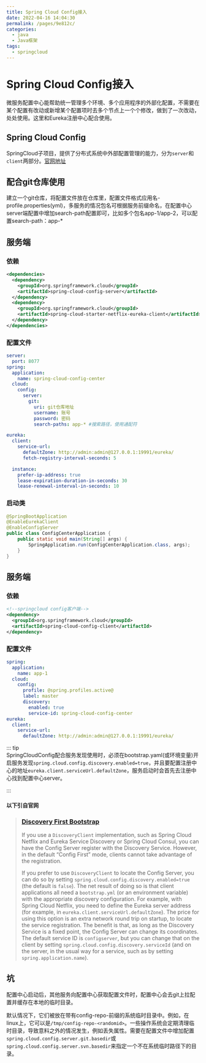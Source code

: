 ```yaml
---
title: Spring Cloud Config接入
date: 2022-04-16 14:04:30
permalink: /pages/9e812c/
categories: 
  - java
  - Java框架
tags: 
  - springcloud
---
```

# Spring Cloud Config接入

微服务配置中心能帮助统一管理多个环境、多个应用程序的外部化配置，不需要在某个配置有改动或新增某个配置项时去多个节点上一个个修改，做到了一次改动，处处使用。这里和Eureka注册中心配合使用。

## Spring Cloud Config

SpringCloud子项目，提供了分布式系统中外部配置管理的能力，分为`server`和`client`两部分。[官网地址](https://spring.io/projects/spring-cloud-config)



## 配合git仓库使用

建立一个git仓库，将配置文件放在仓库里，配置文件格式应用名-profile.properties(yml)，多服务的情况包名可根据服务前缀命名，在配置中心server端配置中增加search-path配置即可，比如多个包名app-1/app-2，可以配置search-path：app-*

## 服务端

### 依赖

```xml
<dependencies>
  <dependency>
    <groupId>org.springframework.cloud</groupId>
    <artifactId>spring-cloud-config-server</artifactId>
  </dependency>
  <dependency>
    <groupId>org.springframework.cloud</groupId>
    <artifactId>spring-cloud-starter-netflix-eureka-client</artifactId>
  </dependency>
</dependencies>
```

### 配置文件

```yaml
server:
  port: 8077
spring:
  application:
    name: spring-cloud-config-center
  cloud:
    config:
      server:
        git:
          uri: git仓库地址
          username: 账号
          password: 密码
          search-paths: app-* #搜索路径，使用通配符

eureka:
  client:
    service-url:
      defaultZone: http://admin:admin@127.0.0.1:19991/eureka/
      fetch-registry-interval-seconds: 5

  instance:
    prefer-ip-address: true
    lease-expiration-duration-in-seconds: 30
    lease-renewal-interval-in-seconds: 10
```

### 启动类

```java
@SpringBootApplication
@EnableEurekaClient
@EnableConfigServer
public class ConfigCenterApplication {
    public static void main(String[] args) {
        SpringApplication.run(ConfigCenterApplication.class, args);
    }
}
```



## 服务端

### 依赖

```xml
<!--springcloud config客户端-->
<dependency>
  <groupId>org.springframework.cloud</groupId>
  <artifactId>spring-cloud-config-client</artifactId>
</dependency>
```

### 配置文件

```yaml
spring:
  application:
    name: app-1
  cloud:
    config:
      profile: @spring.profiles.active@
      label: master
      discovery:
        enabled: true
        service-id: spring-cloud-config-center
eureka:
  client:
    service-url:
      defaultZone: http://admin:admin@127.0.0.1:19991/eureka/
```

::: tip  
SpringCloudConfig配合服务发现使用时，必须在bootstrap.yaml(或环境变量)开启服务发现`spring.cloud.config.discovery.enabled=true`，并且要配置注册中心的地址`eureka.client.serviceUrl.defaultZone`，服务启动时会首先去注册中心找到配置中心server。

:::

#### 以下引自官网

>### [Discovery First Bootstrap](https://docs.spring.io/spring-cloud-config/docs/2.2.8.RELEASE/reference/html/#discovery-first-bootstrap)
>
>If you use a `DiscoveryClient` implementation, such as Spring Cloud Netflix and Eureka Service Discovery or Spring Cloud Consul, you can have the Config Server register with the Discovery Service. However, in the default “Config First” mode, clients cannot take advantage of the registration.
>
>If you prefer to use `DiscoveryClient` to locate the Config Server, you can do so by setting `spring.cloud.config.discovery.enabled=true` (the default is `false`). The net result of doing so is that client applications all need a `bootstrap.yml` (or an environment variable) with the appropriate discovery configuration. For example, with Spring Cloud Netflix, you need to define the Eureka server address (for example, in `eureka.client.serviceUrl.defaultZone`). The price for using this option is an extra network round trip on startup, to locate the service registration. The benefit is that, as long as the Discovery Service is a fixed point, the Config Server can change its coordinates. The default service ID is `configserver`, but you can change that on the client by setting `spring.cloud.config.discovery.serviceId` (and on the server, in the usual way for a service, such as by setting `spring.application.name`).

## 坑

配置中心启动后，其他服务向配置中心获取配置文件时，配置中心会去git上拉配置并缓存在本地的临时目录。

默认情况下，它们被放在带有config-repo-前缀的系统临时目录中。例如，在linux上，它可以是`/tmp/config-repo-<randomid>`。一些操作系统会定期清理临时目录，导致意料之外的情况发生，例如丢失属性。需要在配置文件中增加配置`spring.cloud.config.server.git.basedir`或`spring.cloud.config.server.svn.basedir`来指定一个不在系统临时路径下的目录。